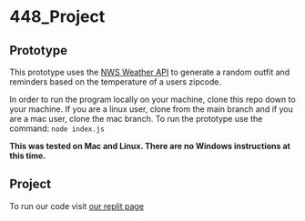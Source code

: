 # 448_Project

## Prototype

This prototype uses the [NWS Weather API](https://www.weather.gov/documentation/services-web-api) to generate a random outfit and reminders based on the temperature of a users zipcode.

In order to run the program locally on your machine, clone this repo down to your machine. If you are a linux user, clone from the main branch and if you are a mac user, clone the mac branch.
To run the prototype use the command: `node index.js`


**This was tested on Mac and Linux. There are no Windows instructions at this time.**

## Project

To run our code visit [our replit page](https://replit.com/@filthywench/REELCOLOSETREALFINAL?v=1)
